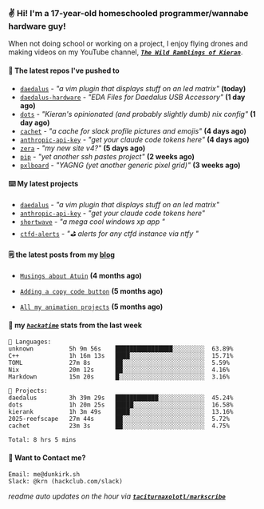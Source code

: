 ### ✌️ Hi! I'm a 17-year-old homeschooled programmer/wannabe hardware guy!

When not doing school or working on a project, I enjoy flying drones and making videos on my YouTube channel, [**_`The Wild Ramblings of Kieran`_**](https://youtube.com/@kieran.rambles).

#### 👷 The latest repos I've pushed to

- [`daedalus`](https://github.com/taciturnaxolotl/daedalus) - _"a vim plugin that displays stuff on an led matrix"_ **(today)**
- [`daedalus-hardware`](https://github.com/geschmit/daedalus-hardware) - _"EDA Files for Daedalus USB Accessory"_ **(1 day ago)**
- [`dots`](https://github.com/taciturnaxolotl/dots) - _"Kieran's opinionated (and probably slightly dumb) nix config"_ **(1 day ago)**
- [`cachet`](https://github.com/taciturnaxolotl/cachet) - _"a cache for slack profile pictures and emojis"_ **(4 days ago)**
- [`anthropic-api-key`](https://github.com/taciturnaxolotl/anthropic-api-key) - _"get your claude code tokens here"_ **(4 days ago)**
- [`zera`](https://github.com/taciturnaxolotl/zera) - _"my new site v4?"_ **(5 days ago)**
- [`pip`](https://github.com/taciturnaxolotl/pip) - _"yet another ssh pastes project"_ **(2 weeks ago)**
- [`pxlboard`](https://github.com/taciturnaxolotl/pxlboard) - _"YAGNG (yet another generic pixel grid)"_ **(3 weeks ago)**

#### ⌨️ My latest projects

- [`daedalus`](https://github.com/taciturnaxolotl/daedalus) - _"a vim plugin that displays stuff on an led matrix"_
- [`anthropic-api-key`](https://github.com/taciturnaxolotl/anthropic-api-key) - _"get your claude code tokens here"_
- [`shortwave`](https://github.com/taciturnaxolotl/shortwave) - _"a mega cool windows xp app "_
- [`ctfd-alerts`](https://github.com/taciturnaxolotl/ctfd-alerts) - _"⛳ alerts for any ctfd instance via ntfy "_

#### 🗒️ the latest posts from my [blog](https://dunkirk.sh)

- [`Musings about Atuin`](https://dunkirk.sh/blog/atuin/) **(4 months ago)**

- [`Adding a copy code button`](https://dunkirk.sh/blog/adding-a-copy-button/) **(5 months ago)**

- [`All my animation projects`](https://dunkirk.sh/blog/my-animations/) **(5 months ago)**



#### 📡 my [_`hackatime`_](https://waka.hackclub.com) stats from the last week

```text
💾 Languages:
unknown          5h 9m 56s    ████████████████░░░░░░░░░  63.89%
C++              1h 16m 13s   ████░░░░░░░░░░░░░░░░░░░░░  15.71%
TOML             27m 8s       ██░░░░░░░░░░░░░░░░░░░░░░░  5.59%
Nix              20m 12s      ██░░░░░░░░░░░░░░░░░░░░░░░  4.16%
Markdown         15m 20s      █░░░░░░░░░░░░░░░░░░░░░░░░  3.16%

💼 Projects:
daedalus         3h 39m 29s   ████████████░░░░░░░░░░░░░  45.24%
dots             1h 20m 25s   █████░░░░░░░░░░░░░░░░░░░░  16.58%
kierank          1h 3m 49s    ████░░░░░░░░░░░░░░░░░░░░░  13.16%
2025-reefscape   27m 44s      ██░░░░░░░░░░░░░░░░░░░░░░░  5.72%
cachet           23m 3s       ██░░░░░░░░░░░░░░░░░░░░░░░  4.75%

Total: 8 hrs 5 mins
```

#### 📮 Want to Contact me?

```text
Email: me@dunkirk.sh
Slack: @krn (hackclub.com/slack)
```

_readme auto updates on the hour via [**`taciturnaxolotl/markscribe`**](https://github.com/taciturnaxolotl/markscribe)_
